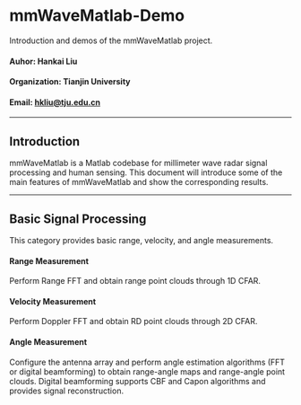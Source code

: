 # mmWaveMatlab-Demo
Introduction and demos of the mmWaveMatlab project.

#### Auhor: Hankai Liu
#### Organization: Tianjin University
#### Email: hkliu@tju.edu.cn
---
## Introduction
mmWaveMatlab is a Matlab codebase for millimeter wave radar signal processing and human sensing. This document will introduce some of the main features of mmWaveMatlab and show the corresponding results.

---

## Basic Signal Processing
This category provides basic range, velocity, and angle measurements.


#### Range Measurement
Perform Range FFT and obtain range point clouds through 1D CFAR.


#### Velocity Measurement
Perform Doppler FFT and obtain RD point clouds through 2D CFAR.


#### Angle Measurement
Configure the antenna array and perform angle estimation algorithms (FFT or digital beamforming) to obtain range-angle maps and range-angle point clouds. Digital beamforming supports CBF and Capon algorithms and provides signal reconstruction.





